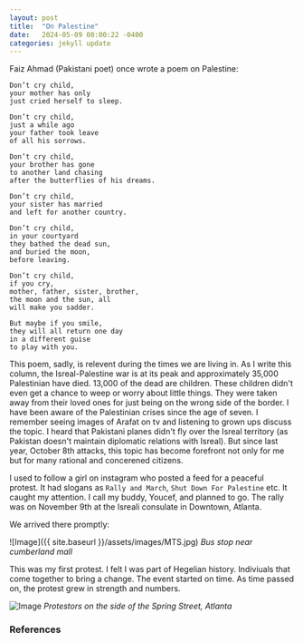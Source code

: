 ```yaml
---
layout: post
title:  "On Palestine"
date:   2024-05-09 00:00:22 -0400
categories: jekyll update
---
```


Faiz Ahmad (Pakistani poet) once wrote a poem on Palestine:

```
Don’t cry child,
your mother has only
just cried herself to sleep.

Don’t cry child,
just a while ago
your father took leave
of all his sorrows.

Don’t cry child,
your brother has gone
to another land chasing
after the butterflies of his dreams.

Don’t cry child,
your sister has married
and left for another country.

Don’t cry child,
in your courtyard
they bathed the dead sun,
and buried the moon,
before leaving.

Don’t cry child,
if you cry,
mother, father, sister, brother,
the moon and the sun, all
will make you sadder.

But maybe if you smile,
they will all return one day
in a different guise
to play with you.
```

This poem, sadly, is relevent during the times we are living in. As I write this column, the Isreal-Palestine war is at its peak and approximately 35,000 Palestinian have died. 13,000 of the dead are children. These children didn't even get a chance to weep or worry about little things. They were taken away from their loved ones for just being on the wrong side of the border. I have been aware of the Palestinian crises since the age of seven. I remember seeing images of Arafat on tv and listening to grown ups discuss the topic. I heard that Pakistani planes didn't fly over the Isreal territory (as Pakistan doesn't maintain diplomatic relations with Isreal). But since last year, October 8th attacks, this topic has become forefront not only for me but for many rational and concerened citizens. 

I used to follow a girl on instagram who posted a feed for a peaceful protest. It had slogans as `Rally and March`, `Shut Down For Palestine` etc. It caught my attention. I call my buddy, Youcef, and planned to go. The rally was on November 9th at the Isreali consulate in Downtown, Atlanta. 

We arrived there promptly:

![Image]({{ site.baseurl }}/assets/images/MTS.jpg)
*Bus stop near cumberland mall*

This was my first protest. I felt I was part of Hegelian history. Indiviuals that come together to bring a change. The event started on time. As time passed on, the protest grew in strength and numbers. 

![Image]({{site.baseurl}}/assets/images/IMG_20231109_183102.jpg)
*Protestors on the side of the Spring Street, Atlanta*



### References

